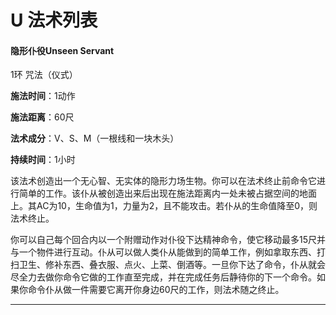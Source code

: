 # U 法术列表



#### 隐形仆役Unseen Servant 

1环  咒法（仪式）

**施法时间**：1动作

**施法距离**：60尺

**法术成分**：V、S、M（一根线和一块木头）

**持续时间**：1小时

​    该法术创造出一个无心智、无实体的隐形力场生物。你可以在法术终止前命令它进行简单的工作。该仆从被创造出来后出现在施法距离内一处未被占据空间的地面上。其AC为10，生命值为1，力量为2，且不能攻击。若仆从的生命值降至0，则法术终止。

​    你可以自己每个回合内以一个附赠动作对仆役下达精神命令，使它移动最多15尺并与一个物件进行互动。仆从可以做人类仆从能做到的简单工作，例如拿取东西、打扫卫生、修补东西、叠衣服、点火、上菜、倒酒等。一旦你下达了命令，仆从就会尽全力去做你命令它做的工作直至完成，并在完成任务后静待你的下一个命令。
​     如果你命令仆从做一件需要它离开你身边60尺的工作，则法术随之终止。

****


